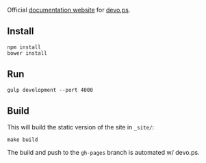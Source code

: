 Official [documentation website](http://devo.ps) for [devo.ps](http://devo.ps).

## Install

    npm install
    bower install

## Run

    gulp development --port 4000

## Build

This will build the static version of the site in `_site/`:

    make build

The build and push to the `gh-pages` branch is automated w/ devo.ps.
